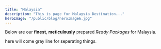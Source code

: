 ```yaml
---
title: "Malaysia"
description: "This is page for Malaysia Destination..."
heroImage: "/public/blog/heroImage6.jpg"
---
```


Below are our **finest**, **meticulously** prepared *Ready Packages* for Malaysia.

<p>here will come gray line for seperating things.</p>